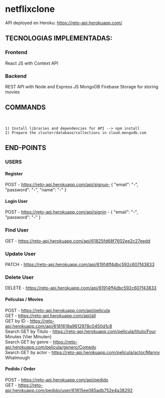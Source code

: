 # netflixclone

API deployed en Heroku: https://reto-api.herokuapp.com/

## TECNOLOGIAS IMPLEMENTADAS:

### Frontend
React JS with Context API

### Backend
  REST API with Node and Express JS
  MongoDB
  Firebase Storage for storing movies

## COMMANDS
<br>

```
1) Install libraries and dependencies for API --> npm install
2) Prepare the cluster/database/collections in cloud.mongodb.com

```
## END-POINTS

### USERS

  #### Register
  POST - https://reto-api.herokuapp.com/api/signup- { "email": "-", "password": "-", "name": "-" } 

  #### Login User
  POST - https://reto-api.herokuapp.com/api/signin - { "email": "-",  "password": "-" }

  ### Find User
  GET - https://reto-api.herokuapp.com/api/61825fd68f7602ee2c27eedd

  ### Update User
  PATCH - https://reto-api.herokuapp.com/api/61914ff4dbc592c607f43833

  ### Delete User
  DELETE - https://reto-api.herokuapp.com/api/61914ff4dbc592c607f43833

#### Peliculas / Movies
  POST - https://reto-api.herokuapp.com/api/pelicula <br>
  GET - https://reto-api.herokuapp.com/api/all<br>
  GET by ID - https://reto-api.herokuapp.com/api/6181618a9612978c0450d1c8<br>
  Search GET by Titulo - https://reto-api.herokuapp.com/pelicula/titulo/Four Minutes (Vier Minuten)<br>
  Search GET by genre - https://reto-api.herokuapp.com/pelicula/genero/Comedy<br>
  Search GET by actor - https://reto-api.herokuapp.com/pelicula/actor/Manny Whatmough<br>

#### Pedido / Order
   POST - https://reto-api.herokuapp.com/api/pedido<br>
   GET - https://reto-api.herokuapp.com/pedido/user/61815ee085adb752e4a38292<br>

